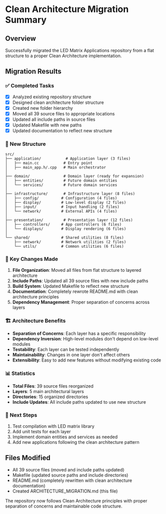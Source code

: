 # Clean Architecture Migration Summary

## Overview
Successfully migrated the LED Matrix Applications repository from a flat structure to a proper Clean Architecture implementation.

## Migration Results

### ✅ Completed Tasks
- [x] Analyzed existing repository structure
- [x] Designed clean architecture folder structure
- [x] Created new folder hierarchy
- [x] Moved all 39 source files to appropriate locations
- [x] Updated all include paths in source files
- [x] Updated Makefile with new paths
- [x] Updated documentation to reflect new structure

### 📁 New Structure

```
src/
├── application/           # Application layer (3 files)
│   ├── main.cc           # Entry point
│   ├── main_app.h/.cpp   # Main orchestrator
│
├── domain/               # Domain layer (ready for expansion)
│   ├── entities/         # Future domain entities
│   └── services/         # Future domain services
│
├── infrastructure/       # Infrastructure layer (8 files)
│   ├── config/          # Configuration (4 files)
│   ├── display/         # Low-level display (2 files)
│   ├── input/           # Input handling (2 files)
│   └── network/         # External APIs (4 files)
│
├── presentation/         # Presentation layer (12 files)
│   ├── controllers/     # App controllers (6 files)
│   └── displays/        # Display rendering (6 files)
│
└── shared/              # Shared utilities (8 files)
    ├── network/         # Network utilities (2 files)
    └── utils/           # Common utilities (6 files)
```

### 🔄 Key Changes Made

1. **File Organization**: Moved all files from flat structure to layered architecture
2. **Include Paths**: Updated all 39 source files with new include paths
3. **Build System**: Updated Makefile to reflect new structure
4. **Documentation**: Completely rewrote README.md with clean architecture principles
5. **Dependency Management**: Proper separation of concerns across layers

### 🏗️ Architecture Benefits

- **Separation of Concerns**: Each layer has a specific responsibility
- **Dependency Inversion**: High-level modules don't depend on low-level modules
- **Testability**: Each layer can be tested independently
- **Maintainability**: Changes in one layer don't affect others
- **Extensibility**: Easy to add new features without modifying existing code

### 📊 Statistics
- **Total Files**: 39 source files reorganized
- **Layers**: 5 main architectural layers
- **Directories**: 15 organized directories
- **Include Updates**: All include paths updated to use new structure

### 🚀 Next Steps
1. Test compilation with LED matrix library
2. Add unit tests for each layer
3. Implement domain entities and services as needed
4. Add new applications following the clean architecture pattern

## Files Modified
- All 39 source files (moved and include paths updated)
- Makefile (updated source paths and include directories)
- README.md (completely rewritten with clean architecture documentation)
- Created ARCHITECTURE_MIGRATION.md (this file)

The repository now follows Clean Architecture principles with proper separation of concerns and maintainable code structure.
